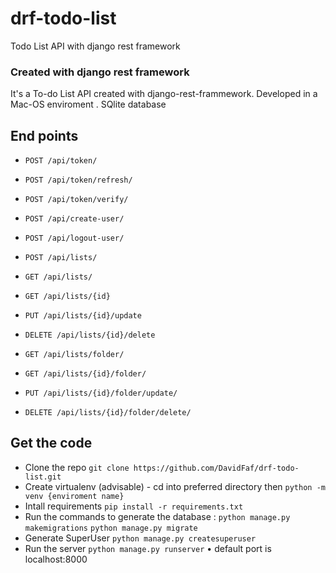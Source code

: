 # drf-todo-list
Todo List API with django rest framework

### Created with django rest framework 

It's a To-do List API created with django-rest-frammework. Developed in a Mac-OS enviroment . SQlite database

## End points

* `POST /api/token/`
* `POST /api/token/refresh/`
* `POST /api/token/verify/`

* `POST /api/create-user/`
* `POST /api/logout-user/`
* `POST /api/lists/`
* `GET /api/lists/`
* `GET /api/lists/{id}`
* `PUT /api/lists/{id}/update`
* `DELETE /api/lists/{id}/delete`
* `GET /api/lists/folder/`
* `GET /api/lists/{id}/folder/`
* `PUT /api/lists/{id}/folder/update/`
* `DELETE /api/lists/{id}/folder/delete/`

## Get the code 

- Clone the repo `git clone https://github.com/DavidFaf/drf-todo-list.git`
- Create virtualenv (advisable)
      - cd into preferred directory then `python -m venv {enviroment name}`
- Intall requirements `pip install -r requirements.txt`
- Run the commands to generate the database :
  `python manage.py makemigrations`
  `python manage.py migrate`
- Generate SuperUser `python manage.py createsuperuser`
- Run the server `python manage.py runserver` • default port is localhost:8000
